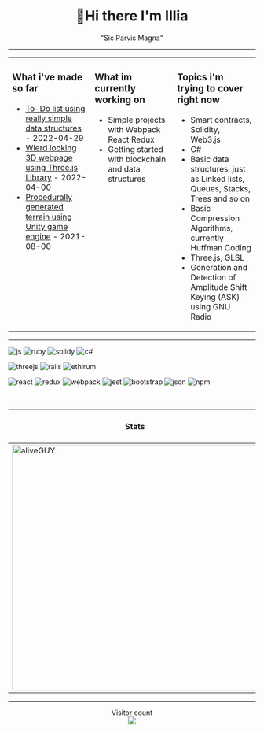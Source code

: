 <h1 align="center">👋Hi there I'm Illia</h3>
<p align="center">"Sic Parvis Magna"</p>

---

<table><tr><td valign="top" width="33%">
 
### What i've made so far
 
 
- [To-Do list using really simple data structures](https://github.com/aliveGUY/webpack) - 2022-04-29
- [Wierd looking 3D webpage using Three.js Library](https://aliveguy.github.io/of-portfolio/) - 2022-04-00
- [Procedurally generated terrain using Unity game engine]() - 2021-08-00

 
</td><td valign="top" width="33%">

### What im currently working on
- Simple projects with Webpack React Redux
- Getting started with blockchain and data structures


</td><td valign="top" width="33%">

### Topics i'm trying to cover right now
 - Smart contracts, Solidity, Web3.js
 - C#
 - Basic data structures, just as Linked lists, Queues, Stacks, Trees and so on
 - Basic Compression Algorithms, currently Huffman Coding
 - Three.js, GLSL
 - Generation and Detection of Amplitude Shift Keying (ASK) using GNU
Radio

</td></tr></table>

---

![js](https://img.shields.io/badge/JavaScript-323330?style=for-the-badge&logo=javascript&logoColor=F7DF1E)
![ruby](https://img.shields.io/badge/Ruby-CC342D?style=for-the-badge&logo=ruby&logoColor=white)
![solidy](https://img.shields.io/badge/Solidity-e6e6e6?style=for-the-badge&logo=solidity&logoColor=black)
![c#](https://img.shields.io/badge/C%23-239120?style=for-the-badge&logo=c-sharp&logoColor=white)

![threejs](https://img.shields.io/badge/ThreeJs-black?style=for-the-badge&logo=three.js&logoColor=white)
![rails](https://img.shields.io/badge/Ruby_on_Rails-CC0000?style=for-the-badge&logo=ruby-on-rails&logoColor=white)
![ethirum](https://img.shields.io/badge/Ethereum-3C3C3D?style=for-the-badge&logo=Ethereum&logoColor=white)

![react](https://img.shields.io/badge/React-20232A?style=for-the-badge&logo=react&logoColor=61DAFB)
![redux](https://img.shields.io/badge/Redux-593D88?style=for-the-badge&logo=redux&logoColor=white)
![webpack](https://img.shields.io/badge/Webpack-8DD6F9?style=for-the-badge&logo=Webpack&logoColor=white)
![jest](https://img.shields.io/badge/Jest-C21325?style=for-the-badge&logo=jest&logoColor=white)
![bootstrap](https://img.shields.io/badge/Bootstrap-563D7C?style=for-the-badge&logo=bootstrap&logoColor=white)
![json](https://img.shields.io/badge/json-5E5C5C?style=for-the-badge&logo=json&logoColor=white)
![npm](https://img.shields.io/badge/npm-CB3837?style=for-the-badge&logo=npm&logoColor=white)


<p align="center">&nbsp;
 
 | Stats | Most used languages |
 | ------ | ------ |
 | <img align="center" src="https://github-readme-stats.vercel.app/api?username=aliveGUY&show_icons=true&theme=outrun" alt="aliveGUY" width="500" /> |  |
</p>

---


<p align="center"> 
  Visitor count<br>
  <img src="https://profile-counter.glitch.me/aliveGUY/count.svg" />
</p>



<!--
**aliveGUY/aliveGUY** is a ✨ _special_ ✨ repository because its `README.md` (this file) appears on your GitHub profile.

Here are some ideas to get you started:

- 🔭 I’m currently working on ...
- 🌱 I’m currently learning ...
- 👯 I’m looking to collaborate on ...
- 🤔 I’m looking for help with ...
- 💬 Ask me about ...
- 📫 How to reach me: ...
- 😄 Pronouns: ...
- ⚡ Fun fact: ...
-->

